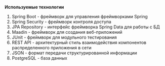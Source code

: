 **Используемые технологии**
1. Spring Boot - фреймворк для управления фреймворками Spring
2. Spring Security - фреймворк контроля доступа
3. JPA Repository - интерфейс фреймворка Spring Data для работы с БД
4. Maadin - фреймворк для создания веб-приложений
5. JUnit - фреймворк для модульного тестирования
6. REST API - архитектурный стиль взаимодействия компонентов распределенного приложения в сети
7. JSON - формат передачи структурированной информации
8. PostgreSQL - база данных

